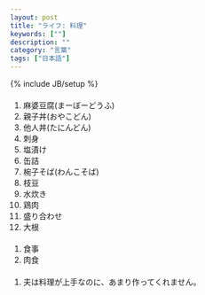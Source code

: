 ```yaml
---
layout: post
title: "ライフ: 料理"
keywords: [""]
description: ""
category: "言葉"
tags: ["日本語"]
---
```

{% include JB/setup %}

####
1. 麻婆豆腐(まーぼーどうふ)
2. 親子丼(おやこどん)
3. 他人丼(たにんどん)
4. 刺身
5. 塩漬け
6. 缶詰
7. 椀子そば(わんこそば)
8. 枝豆
9. 水炊き
1. 鶏肉
2. 盛り合わせ
3. 大根


####
1. 食事
2. 肉食


####
1. 夫は料理が上手なのに、あまり作ってくれません。
